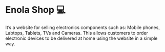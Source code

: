 # Enola Shop 💻
It’s a website for selling electronics components such as: Mobile phones, Labtops,
Tablets, TVs and Cameras. This allows customers to order electronic
devices to be delivered at home using the website in a simple way.
